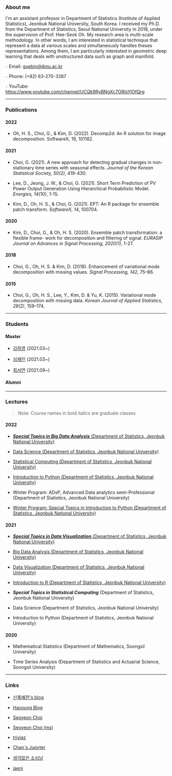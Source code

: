 
### About me

I'm an assistant professor in Department of Statistics (Institute of Applied Statistics), Jeonbuk National University, South Korea. I received my Ph.D. from the Department of Statistics, Seoul National University in 2018, under the supervision of Prof. Hee-Seok Oh. My research area is multi-scale methodology. In other words, I am interested in statistical technique that represent a data at various scales and simultaneously handles theses representations. Among them, I am particularly interested in geometric deep learning that deals with unstructured data such as graph and manifold.

`-` Email: guebin@jbnu.ac.kr

`-` Phone: (+82) 63-270-3387

`-` YouTube: https://www.youtube.com/channel/UCQk9RyBNgXc7ORIsYlOfQrg

--- 

### Publications

#### 2022 

- Oh, H. S., Choi, G., & Kim, D. (2022). Decomp2d: An R solution for image decomposition. SoftwareX, 19, 101182.

#### 2021 

- Choi, G. (2021). A new approach for detecting gradual changes in non-stationary time series with seasonal effects. *Journal of the Korean Statistical Society, 50(2)*, 419-430. 

- Lee, D., Jeong, J. W., & Choi, G. (2021). Short Term Prediction of PV Power Output Generation Using Hierarchical Probabilistic Model. *Energies, 14(10)*, 1-15.

- Kim, D., Oh, H. S., & Choi, G. (2021). EPT: An R package for ensemble patch transform. *SoftwareX, 14*, 100704.

#### 2020 

- Kim, D., Choi, G., & Oh, H. S. (2020). Ensemble patch transformation: a flexible frame- work for decomposition and filtering of signal. *EURASIP Journal on Advances in Signal Processing, 2020(1)*, 1-27.

#### 2018 

- Choi, G., Oh, H. S. & Kim, D. (2018). Enhancement of variational mode decomposition with missing values. *Signal Processing, 142*, 75–86.

#### 2015

- Choi, G., Oh, H. S., Lee, Y., Kim, D. & Yu, K. (2015). Variational mode decomposition with missing data. *Korean Journal of Applied Statistics, 28(2)*, 159–174.

---

### Students

#### Master 

- [김하영](https://github.com/kimha02) (2021.03~) 

- [심재인](https://simjaein.github.io/ji1598/) (2021.03~)

- [최서연](https://github.com/seoyeonc) (2021.09~) 

#### Alumni 

---

### Lectures

> Note: Course names in bold italics are graduate classes

#### 2022 

- [***Special Topics in Big Data Analysis*** (Department of Statistics, Jeonbuk National University)](https://guebin.github.io/STBDA2022/)

- [Data Science (Department of Statistics, Jeonbuk National University)](https://guebin.github.io/DS2022/)

- [Statistical Computing (Department of Statistics, Jeonbuk National University)](https://guebin.github.io/SC2022/)

- [Introduction to Python (Department of Statistics, Jeonbuk National University)](https://guebin.github.io/IP2022/)

- Winter Program: ADsP, Advanced Data analytics semi-Professional (Department of Statistics, Jeonbuk National University)

- [Winter Program: Special Topics in Introduction to Python (Department of Statistics, Jeonbuk National University)](https://guebin.github.io/IP2022WIN/)

#### 2021 

- [***Special Topics in Data Visualization*** (Department of Statistics, Jeonbuk National University)](https://guebin.github.io/STDV2021/)

- [Big Data Analysis (Department of Statistics, Jeonbuk National University)](https://guebin.github.io/BDA2021/)

- [Data Visualization (Department of Statistics, Jeonbuk National University)](https://guebin.github.io/DV2021/)

- [Introduction to R (Department of Statistics, Jeonbuk National University)](https://guebin.github.io/IR2021/)

- ***Special Topics in Statistical Computing*** (Department of Statistics, Jeonbuk National University) 

- Data Science (Department of Statistics, Jeonbuk National University) 

- Introduction to Python (Department of Statistics, Jeonbuk National University) 

#### 2020

- Mathematical Statistics (Department of Mathematics, Soongsil University) 

- Time Series Analysis (Department of Statistics and Actuarial Science, Soongsil University) 

---

### Links

- [신록예찬's blog](https://miruetoto.github.io/yechan/)

- [Hayoung Blog](https://kimha02.github.io/ham/) 

- [Seoyeon Choi](https://seoyeonc.github.io/chch/) 

- [Seoyeon Choi (ms)](https://seoyeonc.github.io/ms/) 

- [triviaz](http://triviaz.net/blog)

- [Chan`s Jupyter](https://goodboychan.github.io/) 

- [생각많은 소심남](https://talkingaboutme.tistory.com/)

- [jaeni](https://simjaein.github.io/ji1598/)


<!---
guebin/guebin is a ✨ special ✨ repository because its `README.md` (this file) appears on your GitHub profile.
You can click the Preview link to take a look at your changes.
--->
